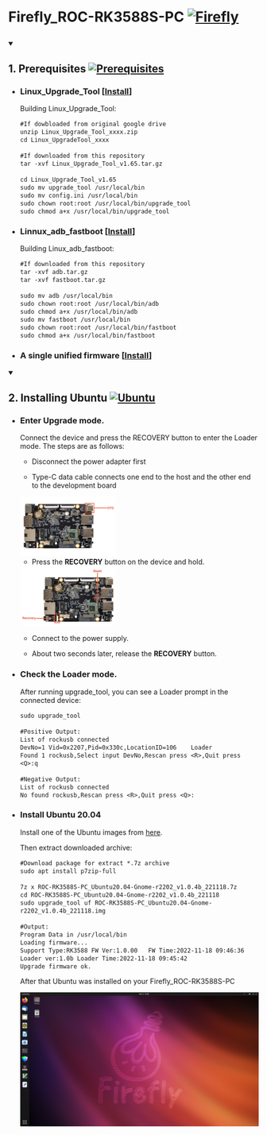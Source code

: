 <h1>
  <p> 
    Firefly_ROC-RK3588S-PC
    <a href="https://en.t-firefly.com/product/industry/rocrk3588spc">
      <img src="https://en.t-firefly.com/themes/t-firefly/public/assets/images/nav_logo.png" width=38 height=38 alt="Firefly" />
    </a>
  </p>
</h1>

<details open>
  <summary>
    <h2>
      <p>
        1. Prerequisites
        <a href="https://en.t-firefly.com/doc/download/page/id/142.html">
          <img src="https://www.svgrepo.com/show/288488/motherboard.svg" width=38 height=38 alt="Prerequisites" />
        </a>
      </p>
    </h2>
  </summary>   
  
* ### Linux_Upgrade_Tool [[Install](https://drive.google.com/file/d/1fmr4rrRqNoRvR84X7X9yNhebFQ9E1OKP/view)]

    Building Linux_Upgrade_Tool:

    ```
    #If dowbloaded from original google drive
    unzip Linux_Upgrade_Tool_xxxx.zip  
    cd Linux_UpgradeTool_xxxx  
    
    #If downloaded from this repository
    tar -xvf Linux_Upgrade_Tool_v1.65.tar.gz  
    
    cd Linux_Upgrade_Tool_v1.65  
    sudo mv upgrade_tool /usr/local/bin  
    sudo mv config.ini /usr/local/bin  
    sudo chown root:root /usr/local/bin/upgrade_tool  
    sudo chmod a+x /usr/local/bin/upgrade_tool  
    ```

* ### Linnux_adb_fastboot [[Install](https://drive.google.com/drive/folders/1nDeTIlTn4mnIVS6vl9zn57ZurxibDsOI)]

    Building Linux_adb_fastboot:

    ```
    #If downloaded from this repository
    tar -xvf adb.tar.gz
    tar -xvf fastboot.tar.gz
    
    sudo mv adb /usr/local/bin
    sudo chown root:root /usr/local/bin/adb
    sudo chmod a+x /usr/local/bin/adb
    sudo mv fastboot /usr/local/bin
    sudo chown root:root /usr/local/bin/fastboot
    sudo chmod a+x /usr/local/bin/fastboot
    ```
 
* ### A single unified firmware [[Install](https://drive.google.com/drive/folders/1B0SZpSm4JNQHP2Z92QluePQ7x7gfQ1Xz)]  

</details>  

<details open>
    <summary>
      <h2>
        <p> 
          2. Installing Ubuntu
          <a href="https://drive.google.com/drive/folders/1B0SZpSm4JNQHP2Z92QluePQ7x7gfQ1Xz">
            <img src="https://upload.wikimedia.org/wikipedia/commons/9/9e/UbuntuCoF.svg" width=38 height=38 alt="Ubuntu" />
          </a>
        </p>
      </h2>
    </summary>  

  * ### Enter Upgrade mode.  

    Connect the device and press the RECOVERY button to enter the Loader mode. The steps are as follows:

    * Disconnect the power adapter first  

    * Type-C data cable connects one end to the host and the other end to the development board

    <img src="images/upgrade_otg_interface.jpg" width="40%">

    * Press the **RECOVERY** button on the device and hold.

    <img src="images/upgrade_recovery_reset.jpg" width="40%">

    * Connect to the power supply.  
      
    * About two seconds later, release the **RECOVERY** button.

  * ### Check the Loader mode.  

    After running upgrade_tool, you can see a Loader prompt in the connected device:

    ```
    sudo upgrade_tool

    #Positive Output:
    List of rockusb connected
    DevNo=1 Vid=0x2207,Pid=0x330c,LocationID=106    Loader
    Found 1 rockusb,Select input DevNo,Rescan press <R>,Quit press <Q>:q

    #Negative Output:
    List of rockusb connected
    No found rockusb,Rescan press <R>,Quit press <Q>:
    ```

  * ### Install Ubuntu 20.04

    Install one of the Ubuntu images from [here](https://drive.google.com/drive/folders/1B0SZpSm4JNQHP2Z92QluePQ7x7gfQ1Xz).

    Then extract downloaded archive:

    ```
    #Download package for extract *.7z archive
    sudo apt install p7zip-full

    7z x ROC-RK3588S-PC_Ubuntu20.04-Gnome-r2202_v1.0.4b_221118.7z
    cd ROC-RK3588S-PC_Ubuntu20.04-Gnome-r2202_v1.0.4b_221118
    sudo upgrade_tool uf ROC-RK3588S-PC_Ubuntu20.04-Gnome-r2202_v1.0.4b_221118.img

    #Output:
    Program Data in /usr/local/bin
    Loading firmware...
    Support Type:RK3588	FW Ver:1.0.00	FW Time:2022-11-18 09:46:36
    Loader ver:1.0b	Loader Time:2022-11-18 09:45:42
    Upgrade firmware ok.
    ```

    After that Ubuntu was installed on your Firefly_ROC-RK3588S-PC

    <img src="images/Firefly_desktop.png">

</details>